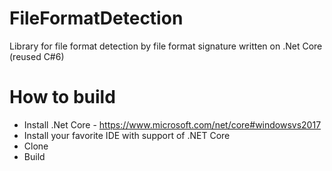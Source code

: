 # FileFormatDetection
Library for file format detection by file format signature written on .Net Core (reused C#6)

# How to build
- Install .Net Core - https://www.microsoft.com/net/core#windowsvs2017
- Install your favorite IDE with support of .NET Core 
- Clone
- Build
